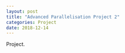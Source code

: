 ```yaml
---
layout: post
title: "Advanced Parallelisation Project 2"
categories: Project
date: 2018-12-14
---
```


Project.